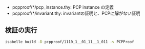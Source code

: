 - pcpproof/*/pcp_instance.thy: PCP instance の定義
- pcpproof/*/invariant.thy: invariantの証明と、PCPに解がない証明

## 検証の実行
```sh
isabelle build -D pcpproof/1110_1__01_11__1_011 -v PCPProof 
```
